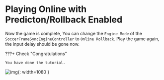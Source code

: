 # **Playing Online with Predicton/Rollback Enabled**

Now the game is complete, You can change the `Engine Mode` of the `SoccerFrameSyncEngineController` to `Online Rollback`. Play the game again, the input delay should be gone now.

???+ Check "Congratulations"

    You have done the tutorial.

![img](./../../assets/soccer/rollback.gif){: width=1080 }